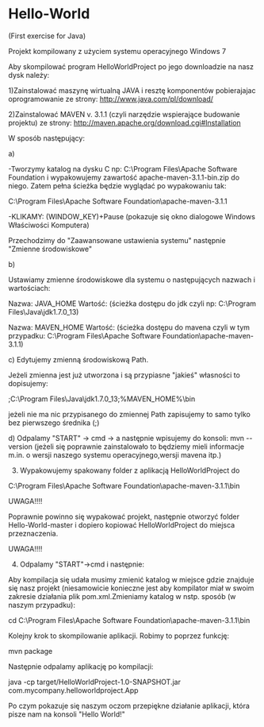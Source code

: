 Hello-World
===========

(First exercise for Java)

Projekt kompilowany z użyciem systemu operacyjnego Windows 7

Aby skompilować program HelloWorldProject po jego downloadzie na nasz dysk należy:

1)Zainstalować maszynę wirtualną JAVA i resztę komponentów pobierajajac oprogramowanie ze strony: http://www.java.com/pl/download/

2)Zainstalować MAVEN v. 3.1.1 (czyli narzędzie wspierające budowanie projektu) ze strony: http://maven.apache.org/download.cgi#Installation

W sposób następujący:

a)

-Tworzymy katalog na dysku C np: C:\Program Files\Apache Software Foundation i wypakowujemy zawartość apache-maven-3.1.1-bin.zip do niego. Zatem pełna ścieżka będzie wyglądać po wypakowaniu tak:

C:\Program Files\Apache Software Foundation\apache-maven-3.1.1


-KLIKAMY: (WINDOW_KEY)+Pause (pokazuje się okno dialogowe Windows Właściwości Komputera)

Przechodzimy do "Zaawansowane ustawienia systemu" następnie "Zmienne środowiskowe"

b) 

Ustawiamy zmienne środowiskowe dla systemu o następujących nazwach i wartościach:


Nazwa: JAVA_HOME 
Wartość: (ścieżka dostępu do jdk czyli np: C:\Program Files\Java\jdk1.7.0_13)

Nazwa: MAVEN_HOME
Wartość: (ścieżka dostępu do mavena czyli w tym przypadku: C:\Program Files\Apache Software Foundation\apache-maven-3.1.1)

c) Edytujemy zmienną środowiskową Path.

Jeżeli zmienna jest już utworzona i są przypiasne "jakieś" własności to dopisujemy:

;C:\Program Files\Java\jdk1.7.0_13;%MAVEN_HOME%\bin 

jeżeli nie ma nic przypisanego do zmiennej Path zapisujemy to samo tylko bez pierwszego średnika (;)

d) Odpalamy "START" -> cmd -> a następnie wpisujemy do konsoli: mvn --version (jeżeli się poprawnie zainstalowało to będziemy mieli informacje m.in. o wersji naszego systemu operacyjnego,wersji mavena itp.)

3) Wypakowujemy spakowany folder z aplikacją HelloWorldProject do 

C:\Program Files\Apache Software Foundation\apache-maven-3.1.1\bin

UWAGA!!!! 

Poprawnie powinno się wypakować projekt, następnie otworzyć folder Hello-World-master i dopiero kopiować HelloWorldProject do miejsca przeznaczenia.

UWAGA!!!!

4) Odpalamy "START"->cmd i następnie:

Aby kompilacja się udała musimy zmienić katalog w miejsce gdzie znajduje się nasz projekt (niesamowicie konieczne jest aby kompilator miał w swoim zakresie działania plik pom.xml.Zmieniamy katalog w nstp. sposób (w naszym przypadku):

cd C:\Program Files\Apache Software Foundation\apache-maven-3.1.1\bin

Kolejny krok to skompilowanie aplikacji. Robimy to poprzez funkcję:

mvn package

Następnie odpalamy aplikację po kompilacji:

java -cp target/HelloWorldProject-1.0-SNAPSHOT.jar com.mycompany.helloworldproject.App

Po czym pokazuje się naszym oczom przepiękne działanie aplikacji, która pisze nam na konsoli "Hello World!"
